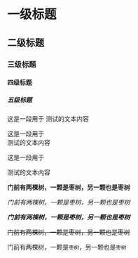 # 一级标题

## 二级标题

### 三级标题

#### 四级标题

##### 五级标题


这是一段用于
测试的文本内容

这是一段用于<br>测试的文本内容

这是一段用于

测试的文本内容

**门前有两棵树，一颗是枣树，另一颗也是枣树**

*门前有两棵树，一颗是枣树，另一颗也是枣树*

***门前有两棵树，一颗是枣树，另一颗也是枣树***

~~门前有两棵树，一颗是枣树，另一颗也是枣树~~

门前有两棵树，一颗是`枣树`，另一颗也是`枣树`

